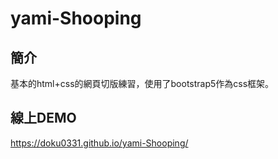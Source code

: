 # yami-Shooping
## 簡介
基本的html+css的網頁切版練習，使用了bootstrap5作為css框架。
## 線上DEMO
https://doku0331.github.io/yami-Shooping/
